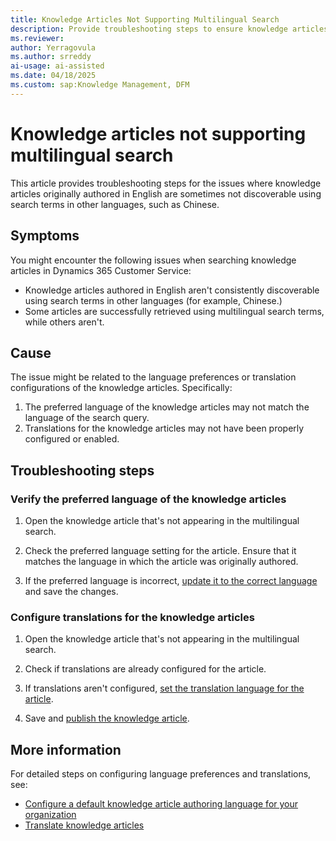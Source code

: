 ```yaml
---
title: Knowledge Articles Not Supporting Multilingual Search
description: Provide troubleshooting steps to ensure knowledge articles are properly configured to support multilingual search in Microsoft Dynamics 365 Customer Service.
ms.reviewer:
author: Yerragovula
ms.author: srreddy
ai-usage: ai-assisted
ms.date: 04/18/2025
ms.custom: sap:Knowledge Management, DFM
---
```

# Knowledge articles not supporting multilingual search

This article provides troubleshooting steps for the issues where knowledge articles originally authored in English are sometimes not discoverable using search terms in other languages, such as Chinese.

## Symptoms

You might encounter the following issues when searching knowledge articles in Dynamics 365 Customer Service:

- Knowledge articles authored in English aren't consistently discoverable using search terms in other languages (for example, Chinese.)
- Some articles are successfully retrieved using multilingual search terms, while others aren't.

## Cause

The issue might be related to the language preferences or translation configurations of the knowledge articles. Specifically:

1. The preferred language of the knowledge articles may not match the language of the search query.
2. Translations for the knowledge articles may not have been properly configured or enabled.

## Troubleshooting steps

### Verify the preferred language of the knowledge articles

1. Open the knowledge article that's not appearing in the multilingual search.
2. Check the preferred language setting for the article. Ensure that it matches the language in which the article was originally authored.

3. If the preferred language is incorrect, [update it to the correct language](/dynamics365/customer-service/use/set-knowledge-article-authoring-language#personalize-your-language-preferences-for-authoring-knowledge-articles) and save the changes.

### Configure translations for the knowledge articles

1. Open the knowledge article that's not appearing in the multilingual search.

2. Check if translations are already configured for the article.

3. If translations aren't configured, [set the translation language for the article](/dynamics365/customer-service/use/translate-ka#select-a-language-for-your-knowledge-article-translation).

4. Save and [publish the knowledge article](/dynamics365/customer-service/use/publish-ka#publish-knowledge-articles).

## More information

For detailed steps on configuring language preferences and translations, see:

- [Configure a default knowledge article authoring language for your organization](/dynamics365/customer-service/use/set-knowledge-article-authoring-language)
- [Translate knowledge articles](/dynamics365/customer-service/use/translate-ka)
